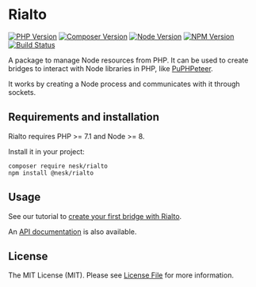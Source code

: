 # Rialto

[![PHP Version](https://img.shields.io/packagist/php-v/nesk/rialto.svg?style=flat-square)](http://php.net/)
[![Composer Version](https://img.shields.io/packagist/v/nesk/rialto.svg?style=flat-square&label=Composer)](https://packagist.org/packages/nesk/rialto)
[![Node Version](https://img.shields.io/node/v/@nesk/rialto.svg?style=flat-square&label=Node)](https://nodejs.org/)
[![NPM Version](https://img.shields.io/npm/v/@nesk/rialto.svg?style=flat-square&label=NPM)](https://www.npmjs.com/package/@nesk/rialto)
[![Build Status](https://img.shields.io/travis/nesk/rialto.svg?style=flat-square&label=Build%20Status)](https://travis-ci.org/nesk/rialto)

A package to manage Node resources from PHP. It can be used to create bridges to interact with Node libraries in PHP, like [PuPHPeteer](https://github.com/nesk/puphpeteer/).

It works by creating a Node process and communicates with it through sockets.

## Requirements and installation

Rialto requires PHP >= 7.1 and Node >= 8.

Install it in your project:

```shell
composer require nesk/rialto
npm install @nesk/rialto
```

## Usage

See our tutorial to [create your first bridge with Rialto](docs/tutorial.md).

An [API documentation](docs/api.md) is also available.

## License

The MIT License (MIT). Please see [License File](LICENSE) for more information.
